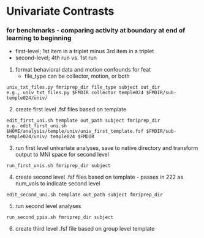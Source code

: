 # Univariate Contrasts

### for benchmarks - comparing activity at boundary at end of learning to beginning
* first-level; 1st item in a triplet minus 3rd item in a triplet
* second-level; 4th run vs. 1st run
1. format behavioral data and motion confounds for feat
   * file_type can be collector, motion, or both
```
univ_txt_files.py fmriprep_dir file_type subject out_dir
e.g., univ_txt_files.py $FMDIR collector temple024 $FMDIR/sub-temple024/univ/
```
2. create first level .fsf files based on template
```
edit_first_uni.sh template out_path subject fmriprep_dir
e.g. edit_first_uni.sh $HOME/analysis/temple/univ/univ_first_template.fsf $FMDIR/sub-temple024/univ/ temple024 $FMDIR
```
3. run first level univariate analyses, save to native directory and transform output to MNI space for second level
```
run_first_unis.sh fmriprep_dir subject
```
4. create second level .fsf files based on template - passes in 222 as num_vols to indicate second level
```
edit_second_uni.sh template out_path subject fmriprep_dir
```
5. run second level analyses
```
run_second_ppis.sh fmriprep_dir subject
```
6. create third level .fsf file based on group level template
